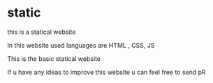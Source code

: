 # static      
<p> this is a statical website </p>
<div>In this website used languages are  HTML , CSS, JS </div>
<p> This is the basic statical website</p>
<p>If u have any ideas to improve this website u can feel free to send pR</p>



